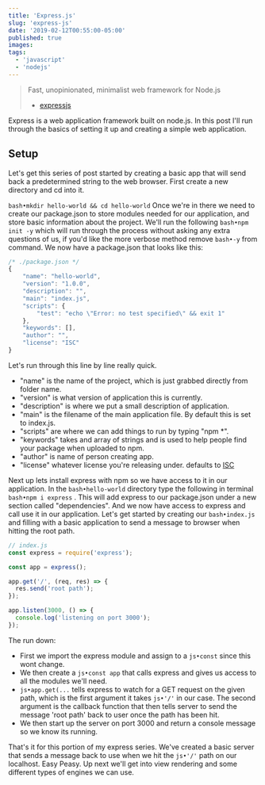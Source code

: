 ```yaml
---
title: 'Express.js'
slug: 'express-js'
date: '2019-02-12T00:55:00-05:00'
published: true
images:
tags:
  - 'javascript'
  - 'nodejs'
---
```


> Fast, unopinionated, minimalist web framework for Node.js
>
> - [expressjs](https://expressjs.com/)

Express is a web application framework built on node.js. In this post I'll run through the basics of setting it up and creating a simple web application.

## Setup

Let's get this series of post started by creating a basic app that will send back a predetermined string to the web browser. First create a new directory and cd into it.

`bash•mkdir hello-world && cd hello-world`
Once we're in there we need to create our package.json to store modules needed for our application, and store basic information about the project. We'll run the following `bash•npm init -y` which will run through the process without asking any extra questions of us, if you'd like the more verbose method remove `bash•-y` from command. We now have a package.json that looks like this:

```javascript
/* ./package.json */
{
    "name": "hello-world",
    "version": "1.0.0",
    "description": "",
    "main": "index.js",
    "scripts": {
        "test": "echo \"Error: no test specified\" && exit 1"
    },
    "keywords": [],
    "author": "",
    "license": "ISC"
}
```

Let's run through this line by line really quick.

- "name" is the name of the project, which is just grabbed directly from folder name.
- "version" is what version of application this is currently.
- "description" is where we put a small description of application.
- "main" is the filename of the main application file. By default this is set to index.js.
- "scripts" are where we can add things to run by typing "npm \*".
- "keywords" takes and array of strings and is used to help people find your package when uploaded to npm.
- "author" is name of person creating app.
- "license" whatever license you're releasing under. defaults to [ISC](https://opensource.org/licenses/ISC)

Next up lets install express with npm so we have access to it in our application. In the `bash•hello-world` directory type the following in terminal `bash•npm i express` . This will add express to our package.json under a new section called "dependencies". And we now have access to express and call use it in our application. Let's get started by creating our `bash•index.js` and filling with a basic application to send a message to browser when hitting the root path.

```javascript
// index.js
const express = require('express');

const app = express();

app.get('/', (req, res) => {
  res.send('root path');
});

app.listen(3000, () => {
  console.log('listening on port 3000');
});
```

The run down:

- First we import the express module and assign to a `js•const` since this wont change.
- We then create a `js•const app` that calls express and gives us access to all the modules we'll need.
- `js•app.get(...` tells express to watch for a GET request on the given path, which is the first argument it takes `js•'/'` in our case. The second argument is the callback function that then tells server to send the message 'root path' back to user once the path has been hit.
- We then start up the server on port 3000 and return a console message so we know its running.

That's it for this portion of my express series. We've created a basic server that sends a message back to use when we hit the `js•'/'` path on our localhost. Easy Peasy. Up next we'll get into view rendering and some different types of engines we can use.
